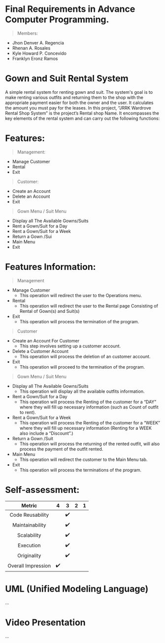 # Final Requirements in Advance Computer Programming.

> Members:
 - Jhon Denver A. Regencia
 - Rhenan A. Rosales
 - Kyle Howard P. Concevido
 - Franklyn Eronz Ramos


# Gown and Suit Rental System

A simple rental system for renting gown and suit. The system's goal is to make renting various outfits and returning them to the shop with the appropriate payment 
easier for both the owner and the user. It calculates the amount you must pay for the leases. In this project, “JRRK Wardrove Rental Shop System” is the project’s 
Rental shop Name. It encompasses the key elements of the rental system and can carry out the following functions:


# Features:

> Management:
 - Manage Customer
 - Rental 
 - Exit

> Customer:
 - Create an Account
 - Delete an Account
 - Exit

> Gown Menu / Suit Menu
 - Display all The Available Gowns/Suits
 - Rent a Gown/Suit for a Day
 - Rent a Gown/Suit for a Week
 - Return a Gown /Sui
 - Main Menu
 - Exit
 
# Features Information:
> Management
- Manage Customer
  - This operation will redirect the user to the Operations menu.
- Rental
  - This operation will redirect the user to the Rental page Consisting of Rental of Gown(s) and Suit(s)
- Exit
  - This operation will process the termination of the program.

> Customer
- Create an Account For Customer
  - This step involves setting up a customer account.
- Delete a Customer Account
  - This operation will process the deletion of an customer account.
- Exit
  - This operation will proceed to the termination of the program.
  

> Gown Menu / Suit Menu
- Display all The Available Gowns/Suits
  - This operation will display all the available outfits information.
- Rent a Gown/Suit for a Day
  - This operation will process the Renting of the customer for a “DAY” where they will fill up necessary information (such as Count of outfit to rent).
- Rent a Gown/Suit for a Week
  - This operation will process the Renting of the customer for a “WEEK” where they will fill up necessary information (Renting for a WEEK also include a 
“Discount”.)
- Return a Gown /Suit
  - This operation will process the returning of the rented outfit, will also process the payment of the outfit rented.
- Main Menu
  - This operation will redirect the customer to the Main Menu tab.
- Exit
  - This operation will process the terminations of the program.
  
# Self-assessment:
Metric | 4 | 3 | 2 | 1
| :---: | :---: | :---: | :---: | :---:
Code Reusability |  | :heavy_check_mark: |  | 
Maintainability |  | :heavy_check_mark: |  | 
Scalability |  | :heavy_check_mark: |  | 
Execution |  | :heavy_check_mark: |  | 
Originality |  | :heavy_check_mark: |  | 
Overall Impression | :heavy_check_mark: |  |  |

# UML (Unified Modeling Language)
...

# Video Presentation
...






 

